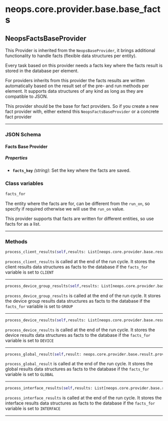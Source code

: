 # neops.core.provider.base.base_facts
## NeopsFactsBaseProvider
This Provider is inherited from the `NeopsBaseProvider`, it brings additional functionality to handle facts (flexible data structures per entity).

Every task based on this provider needs a facts key where the facts result is stored in the database per element.

For providers inherits from this provider the facts results are written automatically based on the result set of the pre- and run methods per element.
It supports data structures of any kind as long as they are compatible to JSON.

This provider should be the base for fact providers. So if you create a new fact provider with, either extend this `NeopsFactsBaseProvider` or a concrete fact provider

----------
### JSON Schema
#### Facts Base Provider


##### Properties


- **`facts_key`** *(string)*: Set the key where the facts are saved.

### Class variables
```python
facts_for
```
The entity where the facts are for, can be different from the `run_on`, so specify if required otherwise we will use the `run_on` value.

This provider supports that facts are written for different entities, so use facts for as a list.

----------
### Methods
```python
process_client_results(self,results: List[neops.core.provider.base.result.coupled_provider_result_types.ProviderClientResult]) -> NoneType
```
`process_client_results` is called at the end of the run cycle.
It stores the client results data structures as facts to the database if the `facts_for` variable is set to `CLIENT`

----------
```python
process_device_group_results(self,results: List[neops.core.provider.base.result.coupled_provider_result_types.ProviderDeviceGroupResult]) -> NoneType
```
`process_device_group_results` is called at the end of the run cycle.
It stores the device group results data structures as facts to the database if the `facts_for` variable is set to `GROUP`

----------
```python
process_device_results(self,results: List[neops.core.provider.base.result.coupled_provider_result_types.ProviderDeviceResult]) -> NoneType
```
`process_device_results` is called at the end of the run cycle.
It stores the device results data structures as facts to the database if the `facts_for` variable is set to `DEVICE`

----------
```python
process_global_result(self,result: neops.core.provider.base.result.provider_result.ProviderResult) -> NoneType
```
`process_global_result` is called at the end of the run cycle.
It stores the global results data structures as facts to the database if the `facts_for` variable is set to `GLOBAL`

----------
```python
process_interface_results(self,results: List[neops.core.provider.base.result.coupled_provider_result_types.ProviderInterfaceResult]) -> NoneType
```
`process_interface_results` is called at the end of the run cycle.
It stores the interface results data structures as facts to the database if the `facts_for` variable is set to `INTERFACE`

----------
